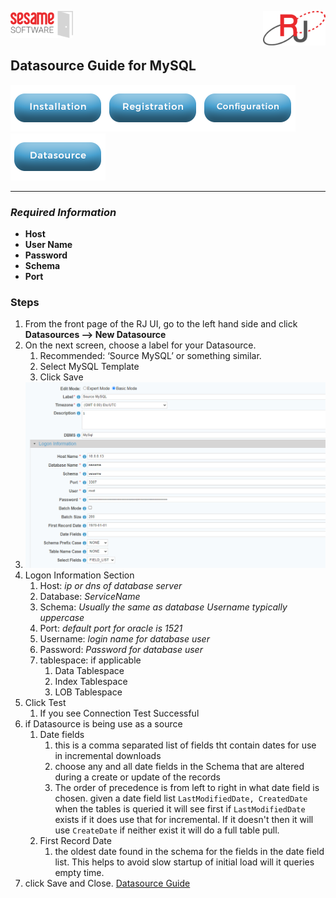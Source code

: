 <img  src="../images/SesameSoftwareLogo-2020Final.png" width="100"><img align=right src="../images/RJOrbitLogo-2021Final.png" width="100">

[comment]: # (Change Heading to reflect Datasource)

## Datasource Guide for MySQL

[comment]: # (Leave Nav BAR untouched)

[![Installation](../images/Button_Installation.png)](../guides/installguide.md)[![Registration](../images/Button_Registration.png)](../guides/RegistrationGuide.md)[![Configuration](../images/Button_Configuration.png)](../guides/configurationGuide.md)[![Datasource](../images/Button_Datasource.png)](../guides/DatasourceGuide.md)

---

[comment]: # (Leave Or Alter Required info as needed)

### *Required Information*

* **Host**
* **User Name**
* **Password**
* **Schema**
* **Port**

### Steps

[comment]: # (step 1 is common to all Datasources)
[comment]: # (Step 2.1 and 2.2 should be adjusted for Data Source specific)
[comment]: # (Step 3 should be Image of the datasource you can add the screenshot to the images folder or create a placeholder like {image of datasource screen})
[comment]: # (adjust step 4 and below as needed)

1. From the front page of the RJ UI, go to the left hand side and click **Datasources --> New Datasource**
2. On the next screen, choose a label for your Datasource.
   1. Recommended: ‘Source MySQL’ or something similar.
   2. Select MySQL Template
   3. Click Save
3. ![MySQL Datasource](../images/MySQL.png)
4. Logon Information Section
   1. Host: *ip or dns of database server*
   2. Database: *ServiceName*
   3. Schema: *Usually the same as database Username typically uppercase*
   4. Port: *default port for oracle is 1521*
   5. Username: *login name for database user*
   6. Password: *Password for database user*
   7. tablespace: if applicable
      1. Data Tablespace
      2. Index Tablespace
      3. LOB Tablespace
5. Click Test
   1. If you see Connection Test Successful
6. if Datasource is being use as a source
   1. Date fields
      1. this is a comma separated list of fields tht contain dates for use in incremental downloads
      2. choose any and all date fields in the Schema that are altered during a create or update of the records
      3. The order of precedence is from left to right in what date field is chosen. given a date field list `LastModifiedDate, CreatedDate` when the tables is queried it will see first if `LastModifiedDate` exists if it does use that for incremental. If it doesn't then it will use `CreateDate` if neither exist it will do a full table pull.
   2. First Record Date
      1. the oldest date found in the schema for the fields in the date field list. This helps to avoid slow startup of initial load will it queries empty time.
7. click Save and Close.
[Datasource Guide](../guides/DatasourceGuide.md)

